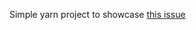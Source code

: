 Simple yarn project to showcase [this issue](https://github.com/bluesky-social/bsky-docs/issues/215)

